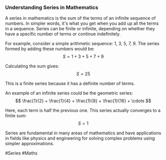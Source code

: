 ### Understanding Series in Mathematics

A series in mathematics is the sum of the terms of an infinite sequence of numbers. In simpler words, it's what you get when you add up all the terms in a sequence. Series can be finite or infinite, depending on whether they have a specific number of terms or continue indefinitely.

For example, consider a simple arithmetic sequence: 1, 3, 5, 7, 9. The series formed by adding these numbers would be:
$$ S = 1 + 3 + 5 + 7 + 9 $$

Calculating the sum gives:
$$ S = 25 $$

This is a finite series because it has a definite number of terms.

An example of an infinite series could be the geometric series: 
$$ \frac{1}{2} + \frac{1}{4} + \frac{1}{8} + \frac{1}{16} + \cdots $$

Here, each term is half the previous one. This series actually converges to a finite sum:
$$ S = 1 $$

Series are fundamental in many areas of mathematics and have applications in fields like physics and engineering for solving complex problems using simpler approximations.

#Series #Maths